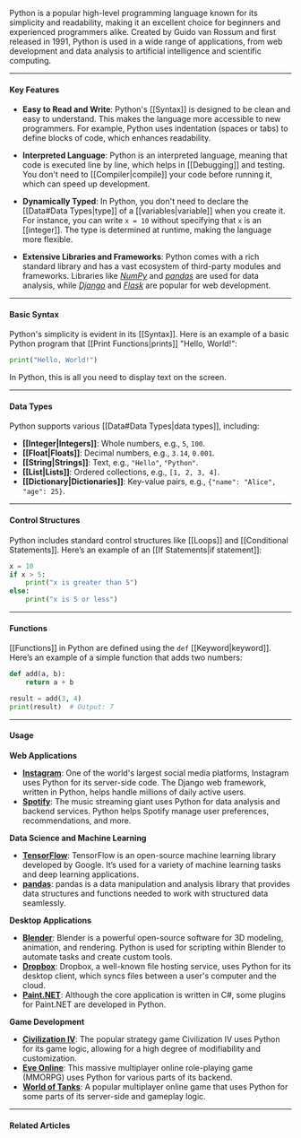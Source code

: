 Python is a popular high-level programming language known for its simplicity and readability, making it an excellent choice for beginners and experienced programmers alike. Created by Guido van Rossum and first released in 1991, Python is used in a wide range of applications, from web development and data analysis to artificial intelligence and scientific computing.

---
#### Key Features

* **Easy to Read and Write**: Python's [[Syntax]] is designed to be clean and easy to understand. This makes the language more accessible to new programmers. For example, Python uses indentation (spaces or tabs) to define blocks of code, which enhances readability.

* **Interpreted Language**: Python is an interpreted language, meaning that code is executed line by line, which helps in [[Debugging]] and testing. You don't need to [[Compiler|compile]] your code before running it, which can speed up development.

* **Dynamically Typed**: In Python, you don't need to declare the [[Data#Data Types|type]] of a [[variables|variable]] when you create it. For instance, you can write `x = 10` without specifying that `x` is an [[integer]]. The type is determined at runtime, making the language more flexible.

* **Extensive Libraries and Frameworks**: Python comes with a rich standard library and has a vast ecosystem of third-party modules and frameworks. Libraries like *[NumPy](https://numpy.org/)* and *[pandas](https://pandas.pydata.org/)* are used for data analysis, while *[Django](https://www.djangoproject.com/)* and *[Flask](https://www.djangoproject.com/)* are popular for web development.

---
#### Basic Syntax

Python's simplicity is evident in its [[Syntax]]. Here is an example of a basic Python program that [[Print Functions|prints]] "Hello, World!":

```python
print("Hello, World!")
```

In Python, this is all you need to display text on the screen. 

---
#### Data Types

Python supports various [[Data#Data Types|data types]], including:
- **[[Integer|Integers]]**: Whole numbers, e.g., `5`, `100`.
- **[[Float|Floats]]**: Decimal numbers, e.g., `3.14`, `0.001`.
- **[[String|Strings]]**: Text, e.g., `"Hello"`, `"Python"`.
- **[[List|Lists]]**: Ordered collections, e.g., `[1, 2, 3, 4]`.
- **[[Dictionary|Dictionaries]]**: Key-value pairs, e.g., `{"name": "Alice", "age": 25}`.

---
#### Control Structures

Python includes standard control structures like [[Loops]] and [[Conditional Statements]]. Here’s an example of an [[If Statements|if statement]]:

```python
x = 10
if x > 5:
    print("x is greater than 5")
else:
    print("x is 5 or less")
```

---
#### Functions

[[Functions]] in Python are defined using the `def` [[Keyword|keyword]]. Here’s an example of a simple function that adds two numbers:

```python
def add(a, b):
    return a + b

result = add(3, 4)
print(result)  # Output: 7
```

---
#### Usage

**Web Applications**
* **[Instagram](https://www.instagram.com/)**: One of the world's largest social media platforms, Instagram uses Python for its server-side code. The Django web framework, written in Python, helps handle millions of daily active users.
* **[Spotify](https://open.spotify.com/)**: The music streaming giant uses Python for data analysis and backend services. Python helps Spotify manage user preferences, recommendations, and more.

**Data Science and Machine Learning**
* **[TensorFlow](https://www.tensorflow.org/)**: TensorFlow is an open-source machine learning library developed by Google. It’s used for a variety of machine learning tasks and deep learning applications.
* **[pandas](https://pandas.pydata.org/)**: pandas is a data manipulation and analysis library that provides data structures and functions needed to work with structured data seamlessly.

**Desktop Applications**
* **[Blender](https://www.blender.org/)**: Blender is a powerful open-source software for 3D modeling, animation, and rendering. Python is used for scripting within Blender to automate tasks and create custom tools.
* **[Dropbox](https://www.dropbox.com/)**: Dropbox, a well-known file hosting service, uses Python for its desktop client, which syncs files between a user's computer and the cloud.
* **[Paint.NET](https://www.getpaint.net/)**: Although the core application is written in C#, some plugins for Paint.NET are developed in Python.

**Game Development**
* **[Civilization IV](https://civilization.2k.com/civ-iv/)**: The popular strategy game Civilization IV uses Python for its game logic, allowing for a high degree of modifiability and customization.
* **[Eve Online](https://www.eveonline.com/)**: This massive multiplayer online role-playing game (MMORPG) uses Python for various parts of its backend.
* **[World of Tanks](https://worldoftanks.com/)**: A popular multiplayer online game that uses Python for some parts of its server-side and gameplay logic.

---
#### Related Articles
